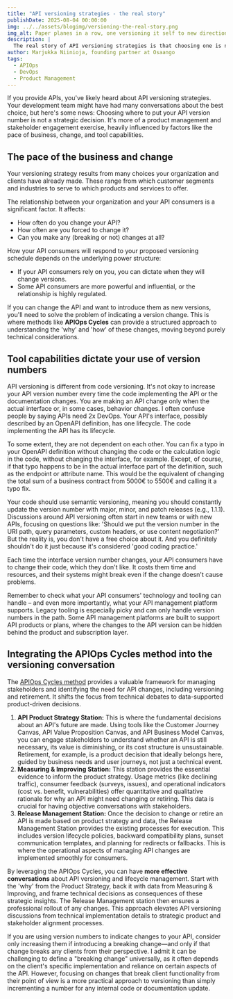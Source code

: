 ```yaml
---
title: "API versioning strategies - the real story"
publishDate: 2025-08-04 00:00:00
img: ../../assets/blogimg/versioning-the-real-story.png
img_alt: Paper planes in a row, one versioning it self to new directions
description: |
  The real story of API versioning strategies is that choosing one is not a matter of free choice. Your customers, partners, and their development lifecycle are already making these choices for you.
author: Marjukka Niinioja, founding partner at Osaango
tags:
  - APIOps
  - DevOps
  - Product Management
---
```


If you provide APIs, you've likely heard about API versioning strategies. Your development team might have had many conversations about the best choice, but here's some news: Choosing where to put your API version number is not a strategic decision. It's more of a product management and stakeholder engagement exercise, heavily influenced by factors like the pace of business, change, and tool capabilities.

## The pace of the business and change

Your versioning strategy results from many choices your organization and clients have already made. These range from which customer segments and industries to serve to which products and services to offer.

The relationship between your organization and your API consumers is a significant factor. It affects:

* How often do you change your API?  
* How often are you forced to change it?  
* Can you make any (breaking or not) changes at all?

How your API consumers will respond to your proposed versioning schedule depends on the underlying power structure:

* If your API consumers rely on you, you can dictate when they will change versions.  
* Some API consumers are more powerful and influential, or the relationship is highly regulated.

If you can change the API and want to introduce them as new versions, you'll need to solve the problem of indicating a version change. This is where methods like **APIOps Cycles** can provide a structured approach to understanding the 'why' and 'how' of these changes, moving beyond purely technical considerations.

## Tool capabilities dictate your use of version numbers

API versioning is different from code versioning. It's not okay to increase your API version number every time the code implementing the API or the documentation changes. You are making an API change only when the actual interface or, in some cases, behavior changes. I often confuse people by saying APIs need 2x DevOps. Your API's interface, possibly described by an OpenAPI definition, has one lifecycle. The code implementing the API has its lifecycle.

To some extent, they are not dependent on each other. You can fix a typo in your OpenAPI definition without changing the code or the calculation logic in the code, without changing the interface, for example. Except, of course, if that typo happens to be in the actual interface part of the definition, such as the endpoint or attribute name. This would be the equivalent of changing the total sum of a business contract from 5000€ to 5500€ and calling it a typo fix.

Your code should use semantic versioning, meaning you should constantly update the version number with major, minor, and patch releases (e.g., 1.1.1). Discussions around API versioning often start in new teams or with new APIs, focusing on questions like: 'Should we put the version number in the URI path, query parameters, custom headers, or use content negotiation?' But the reality is, you don't have a free choice about it. And you definitely shouldn't do it just because it's considered 'good coding practice.'

Each time the interface version number changes, your API consumers have to change their code, which they don't like. It costs them time and resources, and their systems might break even if the change doesn't cause problems.

Remember to check what your API consumers' technology and tooling can handle – and even more importantly, what your API management platform supports. Legacy tooling is especially picky and can only handle version numbers in the path. Some API management platforms are built to support API products or plans, where the changes to the API version can be hidden behind the product and subscription layer.

## Integrating the APIOps Cycles method into the versioning conversation

The [APIOps Cycles method](https://www.apiopscycles.com/) provides a valuable framework for managing stakeholders and identifying the need for API changes, including versioning and retirement. It shifts the focus from technical debates to data-supported product-driven decisions.

1. **API Product Strategy Station:** This is where the fundamental decisions about an API's future are made. Using tools like the Customer Journey Canvas, API Value Proposition Canvas, and API Business Model Canvas, you can engage stakeholders to understand whether an API is still necessary, its value is diminishing, or its cost structure is unsustainable. Retirement, for example, is a product decision that ideally belongs here, guided by business needs and user journeys, not just a technical event.  
2. **Measuring & Improving Station:** This station provides the essential evidence to inform the product strategy. Usage metrics (like declining traffic), consumer feedback (surveys, issues), and operational indicators (cost vs. benefit, vulnerabilities) offer quantitative and qualitative rationale for why an API might need changing or retiring. This data is crucial for having objective conversations with stakeholders.  
3. **Release Management Station:** Once the decision to change or retire an API is made based on product strategy and data, the Release Management Station provides the existing processes for execution. This includes version lifecycle policies, backward compatibility plans, sunset communication templates, and planning for redirects or fallbacks. This is where the operational aspects of managing API changes are implemented smoothly for consumers.

By leveraging the APIOps Cycles, you can have **more effective conversations** about API versioning and lifecycle management. Start with the 'why' from the Product Strategy, back it with data from Measuring & Improving, and frame technical decisions as consequences of these strategic insights. The Release Management station then ensures a professional rollout of any changes. This approach elevates API versioning discussions from technical implementation details to strategic product and stakeholder alignment processes.

If you are using version numbers to indicate changes to your API, consider only increasing them if introducing a breaking change—and only if that change breaks any clients from their perspective. I admit it can be challenging to define a "breaking change" universally, as it often depends on the client's specific implementation and reliance on certain aspects of the API. However, focusing on changes that break client functionality from their point of view is a more practical approach to versioning than simply incrementing a number for any internal code or documentation update.